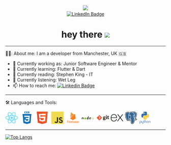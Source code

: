 <div id="header" align="center">
  <img src="https://media.giphy.com/media/cLGu3Icy4OImKOJpai/giphy.gif" />
</div>

<div id="badges" align="center">
  <a href="https://www.linkedin.com/in/heatherburke678/">
    <img src="https://img.shields.io/badge/LinkedIn-blue?style=for-the-badge&logo=linkedin&logoColor=white" alt="LinkedIn Badge"/>
  </a>
</div>

<h1 align="center">
  hey there
  <img src="https://media.giphy.com/media/hvRJCLFzcasrR4ia7z/giphy.gif" width="30px"/>
</h1>

---

👩‍💻: About me: 
  I am a developer from Manchester, UK 🇬🇧

- 🔭 Currently working as: Junior Software Engineer & Mentor 
- 🌱 Currently learning: Flutter & Dart  
- 📖 Currently reading: Stephen King - IT
- 🎼 Currently listening: Wet Leg 
- :mailbox: How to reach me: [![Linkedin Badge](https://img.shields.io/badge/-heather-blue?style=flat&logo=Linkedin&logoColor=white)](https://www.linkedin.com/in/heatherburke678/)

---

:hammer_and_wrench: Languages and Tools: 
<div>
  <img src="https://github.com/devicons/devicon/blob/master/icons/react/react-original.svg" title="React" alt="React" width="40" height="40" />&nbsp;
    <img src="https://github.com/devicons/devicon/blob/master/icons/css3/css3-plain-wordmark.svg"  title="CSS3" alt="CSS" width="40" height="40"/>&nbsp;
      <img src="https://github.com/devicons/devicon/blob/master/icons/html5/html5-original.svg" title="HTML5" alt="HTML" width="40" height="40"/>&nbsp;
  <img src="https://github.com/devicons/devicon/blob/master/icons/javascript/javascript-original.svg" title="JavaScript" alt="JavaScript" width="40" height="40"/>&nbsp;
    <img src="https://github.com/devicons/devicon/blob/master/icons/firebase/firebase-plain-wordmark.svg" title="Firebase" alt="Firebase" width="40" height="40"/>&nbsp;
  <img src="https://github.com/devicons/devicon/blob/master/icons/nodejs/nodejs-original-wordmark.svg" title="NodeJS" alt="NodeJS" width="40" height="40"/>&nbsp;
  <img src="https://github.com/devicons/devicon/blob/master/icons/git/git-original-wordmark.svg" title="Git" **alt="Git" width="40" height="40"/>
    <img src="https://github.com/devicons/devicon/blob/master/icons/express/express-original.svg" title="Express" **alt="Express" width="40" height="40"/>
    <img src="https://github.com/devicons/devicon/blob/master/icons/postgresql/postgresql-original.svg" title="Postgres" **alt="Postgres" width="40" height="40"/>
        <img src="https://github.com/devicons/devicon/blob/master/icons/python/python-original-wordmark.svg" title="Python" **alt="Python" width="40" height="40"/>
</div>

---

[![Top Langs](https://github-readme-stats.vercel.app/api/top-langs/?username=HeatherEver&layout=compact&theme=vision-friendly-dark)](https://github.com/anuraghazra/github-readme-stats)
